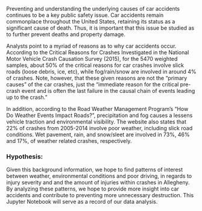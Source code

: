 Preventing and understanding the underlying causes of car accidents continues to be a key public safety issue. Car accidents remain commonplace throughout the United States, retaining its status as a significant cause of death. Thus, it is important that this issue be studied as to further prevent deaths and property damage.
 
Analysts point to a myriad of reasons as to why car accidents occur. According to the Critical Reasons for Crashes Investigated in the National Motor Vehicle Crash Causation Survey (2015), for the 5470 weighted samples, about 50% of the critical reasons for car crashes involve slick roads (loose debris, ice, etc), while fog/rain/snow are involved in around 4% of crashes. Note, however, that these given reasons are not the “primary causes” of the car crashes, just the “immediate reason for the critical pre-crash event and is often the last failure in the causal chain of events leading up to the crash.”
 
In addition, according to the Road Weather Management Program’s “How Do Weather Events Impact Roads?”, precipitation and fog causes a lessens vehicle traction and environmental visibility. The website also states that 22% of crashes from 2005-2014 involve poor weather, including slick road conditions. Wet pavement, rain, and snow/sleet are involved in 73%, 46% and 17%, of weather related crashes, respectively.

<h3>Hypothesis:</h3>

Given this background information, we hope to find patterns of interest between weather, environmental conditions and poor driving, in regards to injury severity and and the amount of injuries within crashes in Allegheny. By analyzing these patterns, we hope to provide more insight into car accidents and contribute to preventing more unnecessary destruction. This Jupyter Notebook will serve as a record of our data analysis.
